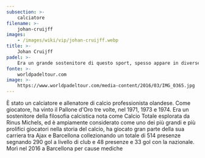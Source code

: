 ```yaml
---
subsection: >-
    calciatore
filename: >-
    johan-cruijff
images:
    - /images/wiki/vip/johan-cruijff.webp
title: >-
    Johan Cruijff
padel: >-
    Era un grande sostenitore di questo sport, spesso appare in diverse competizioni ufficiali in veste di spettatore. Come riporta lo stesso World Padel Tour, la leggenda olandese era tifoso di Fernando Belasteguin, con il quale aveva stretto un forte legame di stima ed amicizia reciproca.
fonte: >-
    worldpadeltour.com
image: >-
    https://www.worldpadeltour.com/media-content/2016/03/IMG_0365.jpg
---
```

È stato un calciatore e allenatore di calcio professionista olandese. Come giocatore, ha vinto il Pallone d'Oro tre volte, nel 1971, 1973 e 1974. Era un sostenitore della filosofia calcistica nota come Calcio Totale esplorata da Rinus Michels, ed è ampiamente considerato come uno dei più grandi e più prolifici giocatori nella storia del calcio, ha giocato gran parte della sua carriera tra Ajax e Barcellona collezionando un totale di 514 presenze segnando 290 gol a livello di club e 48 presenze e 33 gol con la nazionale. Morì nel 2016 a Barcellona per cause mediche